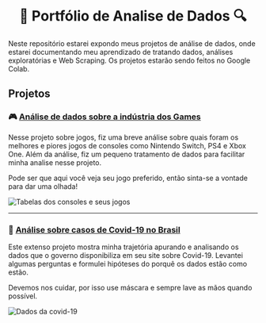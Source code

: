 <h1 align="center">🔎 Portfólio de Analise de Dados 🔍</h1>
Neste repositório estarei expondo meus projetos de análise de dados, onde estarei documentando meu aprendizado de tratando dados, análises exploratórias e Web Scraping.
Os projetos estarão sendo feitos no Google Colab.

## Projetos

### 🎮 [Análise de dados sobre a indústria dos Games](https://github.com/Arthurads-rj/analise-dados-portfolio/blob/main/Análise_de_Review_de_Jogos.ipynb)
Nesse projeto sobre jogos, fiz uma breve análise sobre quais foram os melhores e piores jogos de consoles como Nintendo Switch, PS4 e Xbox One.
Além da análise, fiz um pequeno tratamento de dados para facilitar minha analise nesse projeto.

Pode ser que aqui você veja seu jogo preferido, então sinta-se a vontade para dar uma olhada!

![Tabelas dos consoles e seus jogos](https://i.imgur.com/K0hZtNj.gif)

---

### 🧬 [Análise sobre casos de Covid-19 no Brasil](https://github.com/Arthurads-rj/analise-dados-portfolio/blob/main/Analise_covid_19_em_2021.ipynb)
Este extenso projeto mostra minha trajetória apurando e analisando os dados que o governo disponibiliza em seu site sobre Covid-19.
Levantei algumas perguntas e formulei hipóteses do porquê os dados estão como estão.

Devemos nos cuidar, por isso use máscara e sempre lave as mãos quando possível.

![Dados da covid-19](https://i.imgur.com/hg2jgqj.gif)
